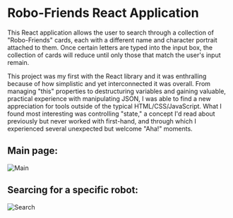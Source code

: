 # Robo-Friends React Application

This React application allows the user to search through a collection of "Robo-Friends" cards, each with a different name and character portrait attached to them. Once certain letters are typed into the input box, the collection of cards will reduce until only those that match the user's input remain.

This project was my first with the React library and it was enthralling because of how simplistic and yet interconnected it was overall. From managing "this" properties to destructuring variables and gaining valuable, practical experience with manipulating JSON, I was able to find a new appreciation for tools outside of the typical HTML/CSS/JavaScript. What I found most interesting was controlling "state," a concept I'd read about previously but never worked with first-hand, and through which I experienced several unexpected but welcome "Aha!" moments.

## Main page:

![Main](https://i.imgur.com/MlNFus8.png?1 'Main')

## Searcing for a specific robot:

![Search](https://i.imgur.com/HKttHKg.png?1 'Search')